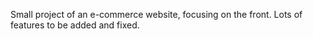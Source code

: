 Small project of an e-commerce website, focusing on the front. Lots of features to be added and fixed. 
